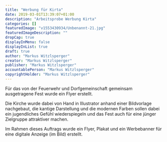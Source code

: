 ```yaml
---
title: "Werbung für Kirta"
date: 2019-03-01T13:39:07+01:00
description: "Arbeitsprobe Werbung Kirta"
categories: []
featuredImage: "v1553430934/Unbenannt-21.jpg"
featuredImageDescription: ""
dropCap: true
displayInMenu: false
displayInList: true
draft: true
author: "Markus Witzlsperger"
creator: "Markus Witzlsperger"
publisher: "Markus Witzlsperger"
accountablePerson: "Markus Witzlsperger"
copyrightHolder: "Markus Witzlsperger"
---
```


Für das von der Feuerwehr und Dorfgemeinschaft gemeinsam ausgetragene Fest wurde ein Flyer erstellt.

Die Kirche wurde dabei von Hand in Illustrator anhand einer Bildvorlage nachgebaut, die kantige Darstellung und die modernen Farben sollen dabei ein jugendliches Gefühl wiederspiegeln und das Fest auch für eine jünger Zielgruppe attraktiver machen.

Im Rahmen dieses Auftrags wurde ein Flyer, Plakat und ein Werbebanner für eine digitale Anzeige (im Bild) erstellt.
